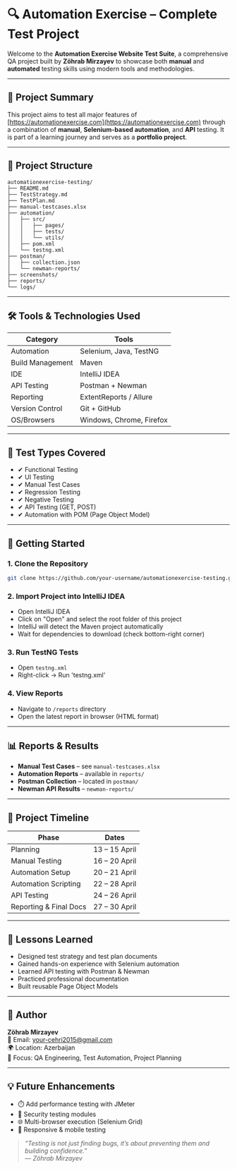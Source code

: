
# 🔍 Automation Exercise – Complete Test Project

Welcome to the **Automation Exercise Website Test Suite**, a comprehensive QA project built by **Zöhrab Mirzayev** to showcase both **manual** and **automated** testing skills using modern tools and methodologies.

---

## 📌 Project Summary

This project aims to test all major features of [https://automationexercise.com](https://automationexercise.com) through a combination of **manual**, **Selenium-based automation**, and **API** testing. It is part of a learning journey and serves as a **portfolio project**.

---

## 📂 Project Structure

```
automationexercise-testing/
├── README.md
├── TestStrategy.md
├── TestPlan.md
├── manual-testcases.xlsx
├── automation/
│   ├── src/
│   │   ├── pages/
│   │   ├── tests/
│   │   └── utils/
│   ├── pom.xml
│   └── testng.xml
├── postman/
│   ├── collection.json
│   └── newman-reports/
├── screenshots/
├── reports/
└── logs/
```

---

## 🛠️ Tools & Technologies Used

| Category          | Tools                         |
|-------------------|-------------------------------|
| Automation        | Selenium, Java, TestNG        |
| Build Management  | Maven                         |
| IDE               | IntelliJ IDEA                 |
| API Testing       | Postman + Newman              |
| Reporting         | ExtentReports / Allure        |
| Version Control   | Git + GitHub                  |
| OS/Browsers       | Windows, Chrome, Firefox      |

---

## 🧪 Test Types Covered

- ✔ Functional Testing  
- ✔ UI Testing  
- ✔ Manual Test Cases  
- ✔ Regression Testing  
- ✔ Negative Testing  
- ✔ API Testing (GET, POST)  
- ✔ Automation with POM (Page Object Model)

---

## 🚀 Getting Started

### 1. Clone the Repository
```bash
git clone https://github.com/your-username/automationexercise-testing.git
```

### 2. Import Project into IntelliJ IDEA  
- Open IntelliJ IDEA  
- Click on "Open" and select the root folder of this project  
- IntelliJ will detect the Maven project automatically  
- Wait for dependencies to download (check bottom-right corner)

### 3. Run TestNG Tests  
- Open `testng.xml`  
- Right-click → Run 'testng.xml'

### 4. View Reports  
- Navigate to `/reports` directory  
- Open the latest report in browser (HTML format)

---

## 📊 Reports & Results

- **Manual Test Cases** – see `manual-testcases.xlsx`  
- **Automation Reports** – available in `reports/`  
- **Postman Collection** – located in `postman/`  
- **Newman API Results** – `newman-reports/`

---

## 📅 Project Timeline

| Phase                  | Dates             |
|------------------------|------------------|
| Planning               | 13 – 15 April    |
| Manual Testing         | 16 – 20 April    |
| Automation Setup       | 20 – 21 April    |
| Automation Scripting   | 22 – 28 April    |
| API Testing            | 24 – 26 April    |
| Reporting & Final Docs | 27 – 30 April    |

---

## 🧠 Lessons Learned

- Designed test strategy and test plan documents  
- Gained hands-on experience with Selenium automation  
- Learned API testing with Postman & Newman  
- Practiced professional documentation  
- Built reusable Page Object Models

---

## 👤 Author

**Zöhrab Mirzayev**  
📧 Email: your-cehri2015@gmail.com  
🌍 Location: Azerbaijan  
🎯 Focus: QA Engineering, Test Automation, Project Planning

---

## 💡 Future Enhancements

- ⏱️ Add performance testing with JMeter  
- 🔐 Security testing modules  
- 🌐 Multi-browser execution (Selenium Grid)  
- 📱 Responsive & mobile testing

> _“Testing is not just finding bugs, it’s about preventing them and building confidence.”_  
> — *Zöhrab Mirzayev*
